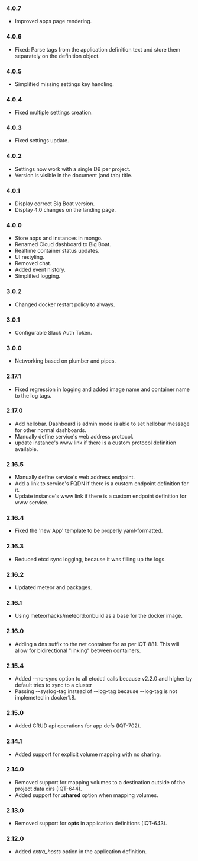 ### 4.0.7
- Improved apps page rendering.

### 4.0.6
- Fixed: Parse tags from the application definition text and store them separately on the definition object.

### 4.0.5
- Simplified missing settings key handling.

### 4.0.4
- Fixed multiple settings creation.

### 4.0.3
- Fixed settings update.

### 4.0.2
- Settings now work with a single DB per project.
- Version is visible in the document (and tab) title.

### 4.0.1
- Display correct Big Boat version.
- Display 4.0 changes on the landing page.

### 4.0.0
- Store apps and instances in mongo.
- Renamed Cloud dashboard to Big Boat.
- Realtime container status updates.
- UI restyling.
- Removed chat.
- Added event history.
- Simplified logging.

### 3.0.2
- Changed docker restart policy to always.

### 3.0.1
- Configurable Slack Auth Token.

### 3.0.0
- Networking based on plumber and pipes.

### 2.17.1
- Fixed regression in logging and added image name and container name to the log tags.

### 2.17.0
- Add hellobar. Dashboard is admin mode is able to set hellobar message for other normal dashboards.
- Manually define service's web address protocol.
- update instance's www link if there is a custom protocol definition available.

### 2.16.5
- Manually define service's web address endpoint.
- Add a link to service's FQDN if there is a custom endpoint definition for it.
- Update instance's www link if there is a custom endpoint definition for www service.

### 2.16.4
- Fixed the 'new App' template to be properly yaml-formatted.

### 2.16.3
- Reduced etcd sync logging, because it was filling up the logs.

### 2.16.2
- Updated meteor and packages.

### 2.16.1
- Using meteorhacks/meteord:onbuild as a base for the docker image.

### 2.16.0
- Adding a dns suffix to the net container for as per IQT-881. This will allow for bidirectional "linking" between containers.

### 2.15.4
- Added --no-sync option to all etcdctl calls because v2.2.0 and higher by default tries to sync to a cluster
- Passing --syslog-tag instead of --log-tag because --log-tag is not implemeted in docker1.8.

### 2.15.0
- Added CRUD api operations for app defs (IQT-702).

### 2.14.1
- Added support for explicit volume mapping with no sharing.

### 2.14.0
- Removed support for mapping volumes to a destination outside of the project data dirs (IQT-644).
- Added support for **:shared** option when mapping volumes.

### 2.13.0
- Removed support for **opts** in application definitions (IQT-643).

### 2.12.0
- Added *extra_hosts* option in the application definition.
